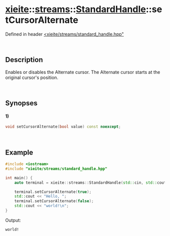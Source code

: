 # [xieite](../../../../../xieite.md)\:\:[streams](../../../../../streams.md)\:\:[StandardHandle](../../../standard_handle.md)\:\:setCursorAlternate
Defined in header [<xieite/streams/standard_handle.hpp"](../../../../../../include/xieite/streams/standard_handle.hpp)

&nbsp;

## Description
Enables or disables the Alternate cursor. The Alternate cursor starts at the original cursor's position.

&nbsp;

## Synopses
#### 1)
```cpp
void setCursorAlternate(bool value) const noexcept;
```

&nbsp;

## Example
```cpp
#include <iostream>
#include "xieite/streams/standard_handle.hpp"

int main() {
    auto terminal = xieite::streams::StandardHandle(std::cin, std::cout);

    terminal.setCursorAlternate(true);
    std::cout << "Hello, ";
    terminal.setCursorAlternate(false);
    std::cout << "world!\n";
}
```
Output:
```
world!
```
